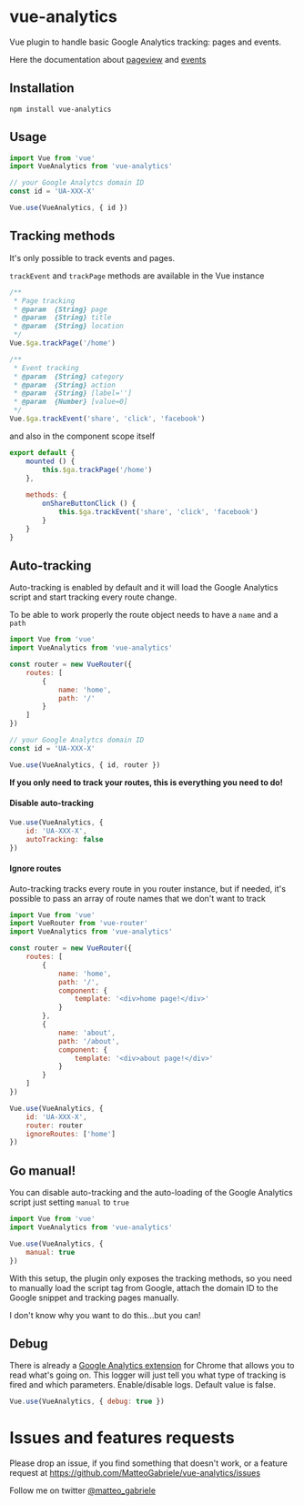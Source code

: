 # vue-analytics
Vue plugin to handle basic Google Analytics tracking: pages and events.

Here the documentation about [pageview](https://developers.google.com/analytics/devguides/collection/analyticsjs/pages) and [events](https://developers.google.com/analytics/devguides/collection/analyticsjs/events)

## Installation

```shell
npm install vue-analytics
```

## Usage

```js
import Vue from 'vue'
import VueAnalytics from 'vue-analytics'

// your Google Analytcs domain ID
const id = 'UA-XXX-X'

Vue.use(VueAnalytics, { id })

```


## Tracking methods

It's only possible to track events and pages.

`trackEvent` and `trackPage` methods are available in the Vue instance 

```js
/**
 * Page tracking
 * @param  {String} page
 * @param  {String} title
 * @param  {String} location
 */
Vue.$ga.trackPage('/home')

/**
 * Event tracking
 * @param  {String} category
 * @param  {String} action
 * @param  {String} [label='']
 * @param  {Number} [value=0]
 */
Vue.$ga.trackEvent('share', 'click', 'facebook')
```

and also in the component scope itself

```js
export default {	
	mounted () {
		this.$ga.trackPage('/home')
	},
	
	methods: {
		onShareButtonClick () {
			this.$ga.trackEvent('share', 'click', 'facebook')
		}
	}
}
```

## Auto-tracking

Auto-tracking is enabled by default and it will load the Google Analytics script and start tracking every route change.

To be able to work properly the route object needs to have a `name` and a `path`

```js
import Vue from 'vue'
import VueAnalytics from 'vue-analytics'

const router = new VueRouter({
	routes: [
		{
			name: 'home',
			path: '/'
		}
	]
})

// your Google Analytcs domain ID
const id = 'UA-XXX-X'

Vue.use(VueAnalytics, { id, router })

```

**If you only need to track your routes, this is everything you need to do!**

#### Disable auto-tracking

```js
Vue.use(VueAnalytics, {
	id: 'UA-XXX-X',
	autoTracking: false
})
```

#### Ignore routes

Auto-tracking tracks every route in you router instance, but if needed, it's possible to pass an array of route names that we don't want to track


```js
import Vue from 'vue'
import VueRouter from 'vue-router'
import VueAnalytics from 'vue-analytics'

const router = new VueRouter({
	routes: [
		{
			name: 'home',
			path: '/',
			component: {
				template: '<div>home page!</div>'
			}
		},
		{
			name: 'about',
			path: '/about',
			component: {
				template: '<div>about page!</div>'
			}
		}
	]
})

Vue.use(VueAnalytics, {
	id: 'UA-XXX-X',
	router: router
	ignoreRoutes: ['home']
})
```

## Go manual!

You can disable auto-tracking and the auto-loading of the Google Analytics script just setting `manual` to `true`

```js
import Vue from 'vue'
import VueAnalytics from 'vue-analytics'

Vue.use(VueAnalytics, {
	manual: true
})
```

With this setup, the plugin only exposes the tracking methods, so you need to manually load the script tag from Google, attach the domain ID to the Google snippet and tracking pages manually.

I don't know why you want to do this...but you can!

## Debug

There is already a [Google Analytics extension](https://chrome.google.com/webstore/detail/google-analytics-debugger/jnkmfdileelhofjcijamephohjechhna) for Chrome that allows you to read what's going on.
This logger will just tell you what type of tracking is fired and which parameters.
Enable/disable logs. Default value is false.

```js
Vue.use(VueAnalytics, { debug: true })
```

# Issues and features requests
Please drop an issue, if you find something that doesn't work, or a feature request at https://github.com/MatteoGabriele/vue-analytics/issues

Follow me on twitter [@matteo_gabriele](https://twitter.com/matteo_gabriele)

